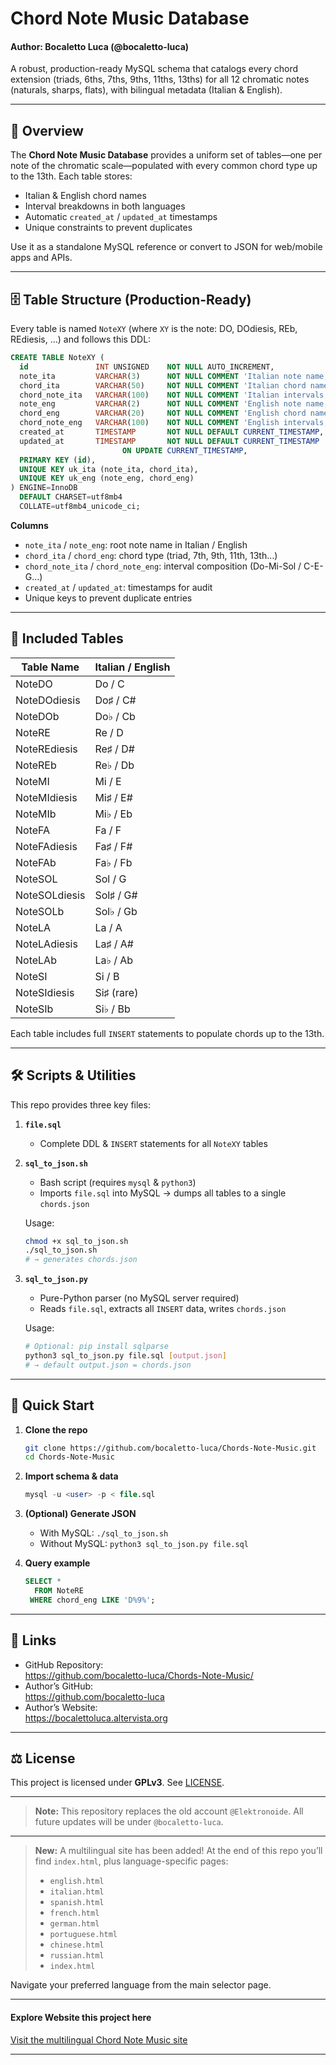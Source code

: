 # Chord Note Music Database  
#### Author: Bocaletto Luca (@bocaletto-luca)

A robust, production-ready MySQL schema that catalogs every chord extension (triads, 6ths, 7ths, 9ths, 11ths, 13ths) for all 12 chromatic notes (naturals, sharps, flats), with bilingual metadata (Italian & English).  

---

## 📖 Overview

The **Chord Note Music Database** provides a uniform set of tables—one per note of the chromatic scale—populated with every common chord type up to the 13th. Each table stores:

- Italian & English chord names  
- Interval breakdowns in both languages  
- Automatic `created_at` / `updated_at` timestamps  
- Unique constraints to prevent duplicates  

Use it as a standalone MySQL reference or convert to JSON for web/mobile apps and APIs.

---

## 🗄️ Table Structure (Production-Ready)

Every table is named `NoteXY` (where `XY` is the note: DO, DOdiesis, REb, REdiesis, …) and follows this DDL:

```sql
CREATE TABLE NoteXY (
  id               INT UNSIGNED    NOT NULL AUTO_INCREMENT,
  note_ita         VARCHAR(3)      NOT NULL COMMENT 'Italian note name, e.g. Do♯',
  chord_ita        VARCHAR(50)     NOT NULL COMMENT 'Italian chord name, e.g. Do♯ Maggiore 7',
  chord_note_ita   VARCHAR(100)    NOT NULL COMMENT 'Italian intervals, e.g. Do♯-Mi-Sol♯-Si',
  note_eng         VARCHAR(2)      NOT NULL COMMENT 'English note name, e.g. C#',
  chord_eng        VARCHAR(20)     NOT NULL COMMENT 'English chord name, e.g. C#Maj7',
  chord_note_eng   VARCHAR(100)    NOT NULL COMMENT 'English intervals, e.g. C#-E#-G#-B#',
  created_at       TIMESTAMP       NOT NULL DEFAULT CURRENT_TIMESTAMP,
  updated_at       TIMESTAMP       NOT NULL DEFAULT CURRENT_TIMESTAMP
                         ON UPDATE CURRENT_TIMESTAMP,
  PRIMARY KEY (id),
  UNIQUE KEY uk_ita (note_ita, chord_ita),
  UNIQUE KEY uk_eng (note_eng, chord_eng)
) ENGINE=InnoDB
  DEFAULT CHARSET=utf8mb4
  COLLATE=utf8mb4_unicode_ci;
```

**Columns**  
- `note_ita` / `note_eng`: root note name in Italian / English  
- `chord_ita` / `chord_eng`: chord type (triad, 7th, 9th, 11th, 13th…)  
- `chord_note_ita` / `chord_note_eng`: interval composition (Do-Mi-Sol / C-E-G…)  
- `created_at` / `updated_at`: timestamps for audit  
- Unique keys to prevent duplicate entries  

---

## 🎹 Included Tables

| Table Name        | Italian / English |  
|-------------------|-------------------|  
| NoteDO            | Do / C            |  
| NoteDOdiesis      | Do♯ / C#          |  
| NoteDOb           | Do♭ / Cb          |  
| NoteRE            | Re / D            |  
| NoteREdiesis      | Re♯ / D#          |  
| NoteREb           | Re♭ / Db          |  
| NoteMI            | Mi / E            |  
| NoteMIdiesis      | Mi♯ / E#          |  
| NoteMIb           | Mi♭ / Eb          |  
| NoteFA            | Fa / F            |  
| NoteFAdiesis      | Fa♯ / F#          |  
| NoteFAb           | Fa♭ / Fb          |  
| NoteSOL           | Sol / G           |  
| NoteSOLdiesis     | Sol♯ / G#         |  
| NoteSOLb          | Sol♭ / Gb         |  
| NoteLA            | La / A            |  
| NoteLAdiesis      | La♯ / A#          |  
| NoteLAb           | La♭ / Ab          |  
| NoteSI            | Si / B            |  
| NoteSIdiesis      | Si♯ (rare)        |  
| NoteSIb           | Si♭ / Bb          |  

Each table includes full `INSERT` statements to populate chords up to the 13th.

---

## 🛠️ Scripts & Utilities

This repo provides three key files:

1. **`file.sql`**  
   - Complete DDL & `INSERT` statements for all `NoteXY` tables  

2. **`sql_to_json.sh`**  
   - Bash script (requires `mysql` & `python3`)  
   - Imports `file.sql` into MySQL → dumps all tables to a single `chords.json`  

   Usage:
   ```bash
   chmod +x sql_to_json.sh
   ./sql_to_json.sh
   # → generates chords.json
   ```

3. **`sql_to_json.py`**  
   - Pure-Python parser (no MySQL server required)  
   - Reads `file.sql`, extracts all `INSERT` data, writes `chords.json`  

   Usage:
   ```bash
   # Optional: pip install sqlparse
   python3 sql_to_json.py file.sql [output.json]
   # → default output.json = chords.json
   ```

---

## 🚀 Quick Start

1. **Clone the repo**  
   ```bash
   git clone https://github.com/bocaletto-luca/Chords-Note-Music.git
   cd Chords-Note-Music
   ```

2. **Import schema & data**  
   ```sql
   mysql -u <user> -p < file.sql
   ```

3. **(Optional) Generate JSON**  
   - With MySQL: `./sql_to_json.sh`  
   - Without MySQL: `python3 sql_to_json.py file.sql`

4. **Query example**  
   ```sql
   SELECT * 
     FROM NoteRE 
    WHERE chord_eng LIKE 'D%9%';
   ```

---

## 🔗 Links

- GitHub Repository:  
  https://github.com/bocaletto-luca/Chords-Note-Music/  
- Author’s GitHub:  
  https://github.com/bocaletto-luca  
- Author’s Website:  
  https://bocalettoluca.altervista.org  

---

## ⚖️ License

This project is licensed under **GPLv3**. See [LICENSE](LICENSE).

---

> **Note:** This repository replaces the old account `@Elektronoide`. All future updates will be under `@bocaletto-luca`.

---

> **New:** A multilingual site has been added! At the end of this repo you’ll find `index.html`, plus language-specific pages:  
> - `english.html`  
> - `italian.html`  
> - `spanish.html`  
> - `french.html`  
> - `german.html`  
> - `portuguese.html`  
> - `chinese.html`  
> - `russian.html`
> - `index.html`

Navigate your preferred language from the main selector page.  

---

#### Explore Website this project here

[Visit the multilingual Chord Note Music site](https://bocaletto-luca.github.io/Chords-Note-Music/index.html)

---
